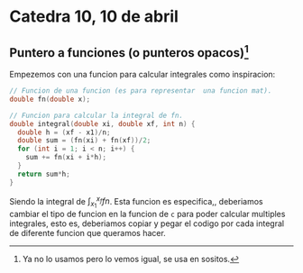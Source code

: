 # Catedra 10, 10 de abril

## Puntero a funciones (o punteros opacos)[^1]

Empezemos con una funcion para calcular integrales como inspiracion:

``` c
// Funcion de una funcion (es para representar  una funcion mat).
double fn(double x);

// Funcion para calcular la integral de fn.
double integral(double xi, double xf, int n) {
  double h = (xf - x1)/n;
  double sum = (fn(xi) + fn(xf))/2;
  for (int i = 1; i < n; i++) {
    sum += fn(xi + i*h);
  }
  return sum*h;
}
```

Siendo la integral de $\int_{x_{1}}^{x_{f}}fn$. Esta funcion es especifica,, deberiamos cambiar el tipo de funcion en la funcion de `c` para poder calcular multiples integrales, esto es, deberiamos copiar y pegar el codigo por cada integral de diferente funcion que queramos hacer.

[^1]: Ya no lo usamos pero lo vemos igual, se usa en sositos.
